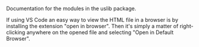 Documentation for the modules in the uslib package.

If using VS Code an easy way to view the HTML file in a browser is by installing the extension "open in browser". 
Then it's simply a matter of right-clicking anywhere on the opened file and selecting "Open in Default Browser". 
